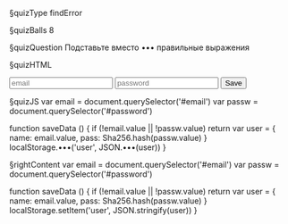 §quizType
findError

§quizBalls
8

§quizQuestion
Подставьте вместо ••• правильные выражения


§quizHTML
<script src="https://cdn.rawgit.com/chrisveness/crypto/4e93a4d/sha256.js"></script>
<input type = "email" id = "email" placeholder = "email">
<input type = "password" id = "password" placeholder = "password">
<button onclick="saveData()">
  Save
</button>

§quizJS
var email = document.querySelector('#email')
var passw = document.querySelector('#password')

function saveData () {
  if (!email.value || !passw.value) return
  var user = {
    name: email.value,
    pass: Sha256.hash(passw.value)
  }
  localStorage.•••('user', JSON.•••(user))
}

§rightContent
var email = document.querySelector('#email')
var passw = document.querySelector('#password')

function saveData () {
  if (!email.value || !passw.value) return
  var user = {
    name: email.value,
    pass: Sha256.hash(passw.value)
  }
  localStorage.setItem('user', JSON.stringify(user))
}
